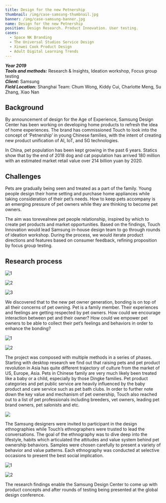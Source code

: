 ```yaml
---
title: Design for the new Petnership
thumbnail: /img/case-samsung-thumbnail.jpg
banner: /img/case-samsung-banner.jpg
name: Design for the new Petnership
position: Design Research. Product Innovation. User testing.
cases:
  - Space NK Branding
  - The Universal Studios Service Design
  - Xinwei Cook Product Design
  - Adult Digital Learning Trends
---
```

***Year 2019***\
***Tools and methods:*** Research & Insights, Ideation workshop, Focus group testing \
***Client:*** Samsung \
***Field Location:*** Shanghai Team: Chum Wong, Kiddy Cui, Charlotte Meng, Su Zhang, Xiao Nan

## **Background**

By announcement of design for the Age of Experience, Samsung Design Center has been working on developing home products to refresh the idea of home experiences. The brand has commissioned Touch to look into the concept of ‘Petnership’ in young Chinese families, with the intent of creating new product unification of AI, IoT, and 5G technologies.

In China, pet population has been kept growing in the past 6 years. Statics show that by the end of 2018 dog and cat population has arrived 180 million with an estimated market retail value over 214 billion yuan by 2020.

## **Challenges**

Pets are gradually being seen and treated as a part of the family. Young people design their home setting and purchase home appliances while taking consideration of their pet’s needs. How to keep pets accompany is an emerging pressure of pet owners while they are thinking to become pet owners.

The aim was torevealnew pet people relationship, inspired by which to create pet products and market opportunities. Based on the findings, Touch Innovation would lead Samsung in-house design team to go through rounds of ideation workshop. During the process, we would iterate product directions and features based on consumer feedback, refining proposition by focus group testing.

## **Research process**

![1](/img/case-samsung-1.png)

![2](/img/case-samsung-2.png)

![3](/img/case-samsung-3.png)

We discovered that to the new pet owner generation, bonding is on top of all their concerns of pet owning. Pet is a family member. Their experiences and feelings are getting respected by pet owners. How could we encourage interaction between pet and their owner? How could we empower pet owners to be able to collect their pet’s feelings and behaviors in order to enhance the bonding?

![1](/img/case-samsung-4.JPG)

![2](/img/case-samsung-5.jpg)

The project was composed with multiple methods in a series of phases. Starting with desktop research we find out that raising pets and pet product revolution in Asia has quite different trajectory of culture from the market of US, Europe, Asia. Pets in Chinese family are very much likely been treated like a baby or a child, especially by those Dingke families. Pet product categories and pet public service are heavily influenced by the baby product and care service such as pet bath clubs. In order to further note down the key value and mechanism of pet ownership, Touch also reached out to a list of pet professionals including breeders, vet owners, leading pet brand owners, pet salonists and etc.

![](/img/case-samsung-6.png)

The Samsung designers were invited to participant in the design ethnographies while Touch’s ethnographers were trusted to lead the conversations. The goal of the ethnography was to dive deep into the lifestyle, habits which articulated the attitudes and value system behind pet ownership behaviors. Samples were chosen carefully to present a variety of behavior and value patterns. Each ethnography was conducted at selective occasions to present the best social implication.

![1](/img/case-samsung-7.png)

![2](/img/case-samsung-8.png)

The research findings enable the Samsung Design Center to come up with product concepts and after rounds of testing being presented at the global design conference.
